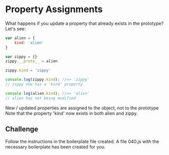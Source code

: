 Property Assignments
====================

What happens if you update a property that already exists in the prototype? Let's see:

```js
var alien = {
	kind: 'alien'
}

var zippy = {}
zippy.__proto__ = alien

zippy.kind = 'zippy'

console.log(zippy.kind); //=> 'zippy'
// zippy now has a 'kind' property

console.log(alien.kind); //=> 'alien'
// alien has not being modified
```

New / updated properties are assigned to the object, not to the prototype
Note that the property 'kind' now exists in both alien and zippy.

Challenge
---------

Follow the instructions in the boilerplate file created. 
A file 040.js with the necessary boilerplate has been created for you.

